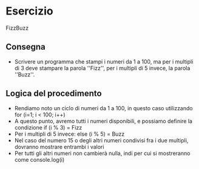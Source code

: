 Esercizio
===
FizzBuzz
## Consegna
- Scrivere un programma che stampi i numeri da 1 a 100, ma per i multipli di 3 deve stampare la parola ''Fizz'', per i multipli di 5 invece, la parola ''Buzz''.

## Logica del procedimento
- Rendiamo noto un ciclo di numeri da 1 a 100, in questo caso utilizzando for (i=1; i < 100; i++)
- A questo punto, avremo tutti i numeri disponibili, e possiamo definire la condizione if (i % 3) = Fizz
- Per i multipli di 5 invece: else (i % 5) = Buzz 
- Nel caso del numero 15 o degli altri numeri condivisi fra i due multipli, dovranno mostrare entrambi i valori
- Per tutti gli altri numeri non cambierà nulla, indi per cui si mostreranno come console.log(i)

